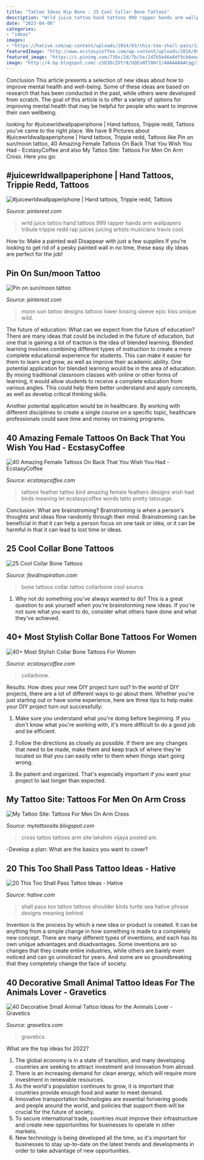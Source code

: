 ```yaml
---
title: "Tattoo Ideas Hip Bone : 25 Cool Collar Bone Tattoos"
description: "Wrld juice tattoo hand tattoos 999 rapper hands arm wallpapers tribute trippie redd rap juices juicing artists musicians travis cool"
date: "2023-04-06"
categories:
- "ideas"
images:
- "https://hative.com/wp-content/uploads/2014/03/this-too-shall-pass/12-birds-turtle-and-sea-on-shoulder.jpg"
featuredImage: "http://www.ecstasycoffee.com/wp-content/uploads/2016/09/Feather-And-Bird-Tattoo-On-Back.jpg"
featured_image: "https://i.pinimg.com/736x/2d/7b/5e/2d7b5e46a8df9cb6eea154c1673e3f0f.jpg"
image: "http://4.bp.blogspot.com/-zSD3OcZVtr8/UQExNTI8HrI/AAAAAAAACqg/3DK5mNH1t7c/s1600/Steven&#039;s-cross.jpg"
---
```



Conclusion
This article presents a selection of new ideas about how to improve mental health and well-being. Some of these ideas are based on research that has been conducted in the past, while others were developed from scratch. The goal of this article is to offer a variety of options for improving mental health that may be helpful for people who want to improve their own wellbeing.

	

		
looking for #juicewrldwallpaperiphone | Hand tattoos, Trippie redd, Tattoos you've came to the right place. We have 8 Pictures about #juicewrldwallpaperiphone | Hand tattoos, Trippie redd, Tattoos like Pin on sun/moon tattoo, 40 Amazing Female Tattoos On Back That You Wish You Had - EcstasyCoffee and also My Tattoo Site: Tattoos For Men On Arm Cross. Here you go:
		
    
## #juicewrldwallpaperiphone | Hand Tattoos, Trippie Redd, Tattoos

<img loading=lazy src="https://i.pinimg.com/736x/2d/7b/5e/2d7b5e46a8df9cb6eea154c1673e3f0f.jpg" onerror="this.onerror=null;this.src='https://tse2.mm.bing.net/th?id=OIP.AsrqIHy4m7eNkAuTyZTKkgHaNL&amp;pid=15.1';" alt="#juicewrldwallpaperiphone | Hand tattoos, Trippie redd, Tattoos">

_Source: pinterest.com_

>wrld juice tattoo hand tattoos 999 rapper hands arm wallpapers tribute trippie redd rap juices juicing artists musicians travis cool. 

	

How to: Make a painted wall Disappear with just a few supplies
If you're looking to get rid of a pesky painted wall in no time, these easy diy ideas are perfect for the job!

    
## Pin On Sun/moon Tattoo

<img loading=lazy src="https://i.pinimg.com/736x/73/8d/4b/738d4b65feb6035fec946396de30f3bf--cup-of-tea-make-your-mark.jpg" onerror="this.onerror=null;this.src='https://tse1.mm.bing.net/th?id=OIP.AyyiO7cHq1Fi6iIuqVJ4tQHaJ4&amp;pid=15.1';" alt="Pin on sun/moon tattoo">

_Source: pinterest.com_

>moon sun tattoo designs tattoos lower kissing sleeve epic kiss unique wild. 

	

The future of education: What can we expect from the future of education?
There are many ideas that could be included in the future of education, but one that is gaining a lot of traction is the idea of blended learning. Blended learning involves combining different types of instruction to create a more complete educational experience for students. This can make it easier for them to learn and grow, as well as improve their academic ability.
One potential application for blended learning would be in the area of education. By mixing traditional classroom classes with online or other forms of learning, it would allow students to receive a complete education from various angles. This could help them better understand and apply concepts, as well as develop critical thinking skills.

Another potential application would be in healthcare. By working with different disciplines to create a single course on a specific topic, healthcare professionals could save time and money on training programs.

    
## 40 Amazing Female Tattoos On Back That You Wish You Had - EcstasyCoffee

<img loading=lazy src="http://www.ecstasycoffee.com/wp-content/uploads/2016/09/Feather-And-Bird-Tattoo-On-Back.jpg" onerror="this.onerror=null;this.src='https://tse3.mm.bing.net/th?id=OIP.eZLHNM5Ya8Pj-OsSVwT2DQHaK7&amp;pid=15.1';" alt="40 Amazing Female Tattoos On Back That You Wish You Had - EcstasyCoffee">

_Source: ecstasycoffee.com_

>tattoos feather tattoo bird amazing female feathers designs wish had birds meaning let ecstasycoffee words tatto pretty tatouage. 

	

Conclusion:
What are brainstroming? Brainstroming is when a person's thoughts and ideas flow randomly through their mind. Brainstroming can be beneficial in that it can help a person focus on one task or idea, or it can be harmful in that it can lead to lost time or ideas.

    
## 25 Cool Collar Bone Tattoos

<img loading=lazy src="http://feedinspiration.com/wp-content/uploads/2015/08/Love-collarbone-tattoo.jpg" onerror="this.onerror=null;this.src='https://tse2.mm.bing.net/th?id=OIP.wiab3OKFgnZLCDaFhHO99QHaJ3&amp;pid=15.1';" alt="25 Cool Collar Bone Tattoos">

_Source: feedinspiration.com_

>bone tattoos collar tattoo collarbone cool source. 

	

1. Why not do something you've always wanted to do? This is a great question to ask yourself when you're brainstorming new ideas. If you're not sure what you want to do, consider what others have done and what they've achieved.

    
## 40+ Most Stylish Collar Bone Tattoos For Women

<img loading=lazy src="https://www.ecstasycoffee.com/wp-content/uploads/2017/02/Rose-Tattoo-Ideas-On-Collarbone-For-Girls.jpg" onerror="this.onerror=null;this.src='https://tse1.mm.bing.net/th?id=OIP.5lhf78vEyYuLKdf_dtWsigAAAA&amp;pid=15.1';" alt="40+ Most Stylish Collar Bone Tattoos For Women">

_Source: ecstasycoffee.com_

>collarbone. 

	

Results: How does your new DIY project turn out?
In the world of DIY projects, there are a lot of different ways to go about them. Whether you're just starting out or have some experience, here are three tips to help make your DIY project turn out successfully:
1. Make sure you understand what you're doing before beginning. If you don't know what you're working with, it's more difficult to do a good job and be efficient.

2. Follow the directions as closely as possible. If there are any changes that need to be made, make them and keep track of where they're located so that you can easily refer to them when things start going wrong.

3. Be patient and organized. That's especially important if you want your project to last longer than expected.

    
## My Tattoo Site: Tattoos For Men On Arm Cross

<img loading=lazy src="http://4.bp.blogspot.com/-zSD3OcZVtr8/UQExNTI8HrI/AAAAAAAACqg/3DK5mNH1t7c/s1600/Steven&#039;s-cross.jpg" onerror="this.onerror=null;this.src='https://tse3.mm.bing.net/th?id=OIP.FiW-8uI_uwLpp-2EifuWjgHaJ4&amp;pid=15.1';" alt="My Tattoo Site: Tattoos For Men On Arm Cross">

_Source: mytattoosite.blogspot.com_

>cross tattoo tattoos arm site lakshmi vijaya posted am. 

	

-Develop a plan: What are the basics you want to cover?

    
## 20 This Too Shall Pass Tattoo Ideas - Hative

<img loading=lazy src="https://hative.com/wp-content/uploads/2014/03/this-too-shall-pass/12-birds-turtle-and-sea-on-shoulder.jpg" onerror="this.onerror=null;this.src='https://tse2.mm.bing.net/th?id=OIP.5lKJra9DbPdBUGWyBdbi1QHaJ4&amp;pid=15.1';" alt="20 This Too Shall Pass Tattoo Ideas - Hative">

_Source: hative.com_

>shall pass too tattoo tattoos shoulder birds turtle sea hative phrase designs meaning behind. 

	

Invention is the process by which a new idea or product is created. It can be anything from a simple change in how something is made to a completely new concept. There are many different types of inventions, and each has its own unique advantages and disadvantages. Some inventions are so changes that they create entire industries, while others are barely even noticed and can go unnoticed for years. And some are so groundbreaking that they completely change the face of society.

    
## 40 Decorative Small Animal Tattoo Ideas For The Animals Lover - Gravetics

<img loading=lazy src="https://www.gravetics.com/wp-content/uploads/2017/08/Rabbit-Tattoo.jpg" onerror="this.onerror=null;this.src='https://tse3.mm.bing.net/th?id=OIP.kA_fOjB-IytcjH31kejL8gHaLH&amp;pid=15.1';" alt="40 Decorative Small Animal Tattoo Ideas for the Animals Lover - Gravetics">

_Source: gravetics.com_

>gravetics. 

	

What are the top ideas for 2022?
1. The global economy is in a state of transition, and many developing countries are seeking to attract investment and innovation from abroad.
2. There is an increasing demand for clean energy, which will require more investment in renewable resources.
3. As the world's population continues to grow, it is important that countries provide enough food and water to meet demand.
4. Innovative transportation technologies are essential forivering goods and people around the world, and policies that support them will be crucial for the future of society.
5. To secure international trade, countries must improve their infrastructure and create new opportunities for businesses to operate in other markets.
6. New technology is being developed all the time, so it's important for businesses to stay up-to-date on the latest trends and developments in order to take advantage of new opportunities.


